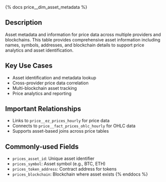 {% docs price__dim_asset_metadata %}
## Description
Asset metadata and information for price data across multiple providers and blockchains. This table provides comprehensive asset information including names, symbols, addresses, and blockchain details to support price analytics and asset identification.

## Key Use Cases
- Asset identification and metadata lookup
- Cross-provider price data correlation
- Multi-blockchain asset tracking
- Price analytics and reporting

## Important Relationships
- Links to `price__ez_prices_hourly` for price data
- Connects to `price__fact_prices_ohlc_hourly` for OHLC data
- Supports asset-based joins across price tables

## Commonly-used Fields
- `prices_asset_id`: Unique asset identifier
- `prices_symbol`: Asset symbol (e.g., BTC, ETH)
- `prices_token_address`: Contract address for tokens
- `prices_blockchain`: Blockchain where asset exists
{% enddocs %} 